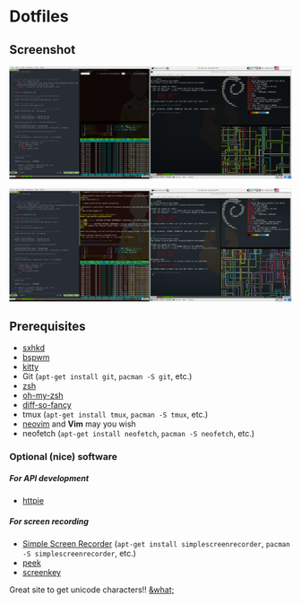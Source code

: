 # Dotfiles

## Screenshot

![desktop screenshot][screenshot-1]

![desktop screenshot][screenshot-2]

## Prerequisites
* [sxhkd]
* [bspwm]
* [kitty]
* Git (`apt-get install git`, `pacman -S git`, etc.)
* [zsh]
* [oh-my-zsh]
* [diff-so-fancy]
* tmux (`apt-get install tmux`, `pacman -S tmux`, etc.)
* [neovim] and **Vim** may you wish
* neofetch (`apt-get install neofetch`, `pacman -S neofetch`, etc.)

### Optional (nice) software

##### For API development
* [httpie]

##### For screen recording
* [Simple Screen Recorder][simple-screen-recorder] (`apt-get install simplescreenrecorder`, `pacman -S simplescreenrecorder`, etc.)
* [peek]
* [screenkey]

Great site to get unicode characters!! [&what;](http://www.amp-what.com)

[bspwm]: https://github.com/baskerville/bspwm
[diff-so-fancy]: https://github.com/so-fancy/diff-so-fancy
[httpie]: https://github.com/jakubroztocil/httpie#installation
[kitty]: https://sw.kovidgoyal.net/kitty/
[neovim]: https://github.com/neovim/neovim/wiki/Installing-Neovim#linux
[oh-my-zsh]: https://github.com/robbyrussell/oh-my-zsh#basic-installation
[peek]: https://github.com/phw/peek
[screenkey]: https://github.com/wavexx/screenkey
[simple-screen-recorder]: http://www.maartenbaert.be/simplescreenrecorder/
[sxhkd]: https://github.com/baskerville/sxhkd
[zsh]: https://github.com/robbyrussell/oh-my-zsh/wiki/Installing-ZSH

[screenshot-1]: https://raw.githubusercontent.com/Charliiee/dotfiles/master/Screenshot-1.png "Workspace Screenshot"
[screenshot-2]: https://raw.githubusercontent.com/Charliiee/dotfiles/master/Screenshot-2.png "Workspace Screenshot 2"
